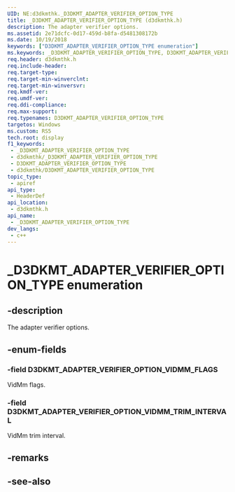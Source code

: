 ```yaml
---
UID: NE:d3dkmthk._D3DKMT_ADAPTER_VERIFIER_OPTION_TYPE
title: _D3DKMT_ADAPTER_VERIFIER_OPTION_TYPE (d3dkmthk.h)
description: The adapter verifier options.
ms.assetid: 2e71dcfc-0d17-459d-b8fa-d5481308172b
ms.date: 10/19/2018
keywords: ["D3DKMT_ADAPTER_VERIFIER_OPTION_TYPE enumeration"]
ms.keywords: _D3DKMT_ADAPTER_VERIFIER_OPTION_TYPE, D3DKMT_ADAPTER_VERIFIER_OPTION_TYPE,
req.header: d3dkmthk.h
req.include-header: 
req.target-type: 
req.target-min-winverclnt: 
req.target-min-winversvr: 
req.kmdf-ver: 
req.umdf-ver: 
req.ddi-compliance: 
req.max-support: 
req.typenames: D3DKMT_ADAPTER_VERIFIER_OPTION_TYPE
targetos: Windows
ms.custom: RS5
tech.root: display
f1_keywords:
 - _D3DKMT_ADAPTER_VERIFIER_OPTION_TYPE
 - d3dkmthk/_D3DKMT_ADAPTER_VERIFIER_OPTION_TYPE
 - D3DKMT_ADAPTER_VERIFIER_OPTION_TYPE
 - d3dkmthk/D3DKMT_ADAPTER_VERIFIER_OPTION_TYPE
topic_type:
 - apiref
api_type:
 - HeaderDef
api_location:
 - d3dkmthk.h
api_name:
 - _D3DKMT_ADAPTER_VERIFIER_OPTION_TYPE
dev_langs:
 - c++
---
```


# _D3DKMT_ADAPTER_VERIFIER_OPTION_TYPE enumeration


## -description

The adapter verifier options.

## -enum-fields

### -field D3DKMT_ADAPTER_VERIFIER_OPTION_VIDMM_FLAGS 

VidMm flags.

### -field D3DKMT_ADAPTER_VERIFIER_OPTION_VIDMM_TRIM_INTERVAL 

VidMm trim interval.

## -remarks

## -see-also

